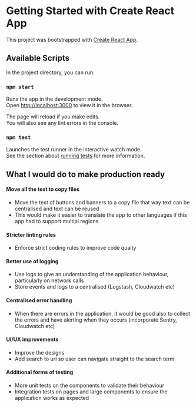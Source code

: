 # Getting Started with Create React App

This project was bootstrapped with [Create React App](https://github.com/facebook/create-react-app).

## Available Scripts

In the project directory, you can run:

### `npm start`

Runs the app in the development mode.\
Open [http://localhost:3000](http://localhost:3000) to view it in the browser.

The page will reload if you make edits.\
You will also see any lint errors in the console.

### `npm test`

Launches the test runner in the interactive watch mode.\
See the section about [running tests](https://facebook.github.io/create-react-app/docs/running-tests) for more information.

## What I would do to make production ready
#### Move all the text to copy files
- Move the text of buttons and banners to a copy file that way text can be centralised and text can be reused
- This would make it easier to translate the app to other languages if this app had to support multipl regions
#### Stricter linting rules
- Enforce strict coding rules to improve code quaity
#### Better use of logging
- Use logs to give an understanding of the application behaviour, particularly on network calls
- Store events and logs to a centralised (Logstash, Cloudwatch etc)
#### Centralised error handling
- When there are errors in the application, it would be good also to collect the errors and have alerting when they occurs (incorporate Sentry, Cloudwatch etc)
#### UI/UX improvements
- Improve the designs
- Add search to url so user can navigate straight to the search term
#### Additional forms of testing 
- More unit tests on the components to validate their behaviour
- Integration tests on pages and large components to ensure the application works as expected

